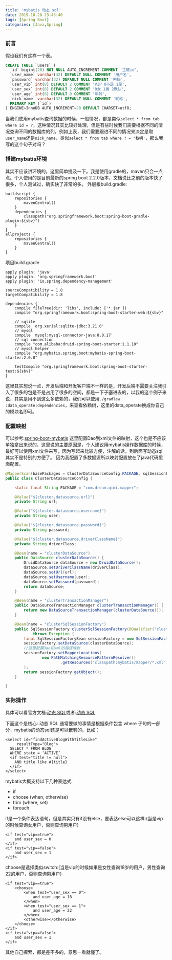```yaml
---
title: 'mybatis 动态 sql'
date: 2019-10-28 23:43:40
tags: [Spring Boot]
categories: [Java,Spring]
---
```


### 前言
假设我们有这样一个表。
```sql
CREATE TABLE `users` (
  `id` bigint(20) NOT NULL AUTO_INCREMENT COMMENT '主键id',
  `user_name` varchar(32) DEFAULT NULL COMMENT '用户名',
  `password` varchar(32) DEFAULT NULL COMMENT '密码',
  `user_vip` int(8) DEFAULT 2 COMMENT 'VIP 0不是 1是',
  `user_sex` int(8) DEFAULT 2 COMMENT '0女 1男 2默认',
  `user_age` int(8) DEFAULT 0 COMMENT '年龄',
  `nick_name` varchar(32) DEFAULT NULL COMMENT '昵称',
  PRIMARY KEY (`id`)
) ENGINE=InnoDB AUTO_INCREMENT=28 DEFAULT CHARSET=utf8;
```

当我们使用mybatis查询数据的时候，一般情况，都是类似`select * from tab where id = ?`，这种情况其实比较好处理，但是有些时候我们需要根据不同的情况查询不同的数据库的列，例如上表，我们需要跟进不同的情况来决定是取`user_name`还是`nick_name`，类似`select * from tab where ? = '黎明'`，那么我写的这个句子对吗？

### 搭建mybatis环境
其实不应该讲环境的，这里简单提及一下。我是使用gradle的，maven只会一点点。个人使用的是目前最新的spring boot 2.2.0版本，文档说比之前的版本快了很多，个人测试过，确实快了非常的多。
外层根build.gradle:
```
buildscript {
    repositories {
        mavenCentral()
    }
    dependencies {
        classpath("org.springframework.boot:spring-boot-gradle-plugin:${sbv}")
    }
}
allprojects {
    repositories {
        mavenCentral()
    }
}
```

项目build.gradle
```
apply plugin: 'java'
apply plugin: 'org.springframework.boot'
apply plugin: 'io.spring.dependency-management'

sourceCompatibility = 1.8
targetCompatibility = 1.8

dependencies {
    compile fileTree(dir: 'libs', include: ['*.jar'])
    compile "org.springframework.boot:spring-boot-starter-web:${sbv}"

    // sqlite
    compile 'org.xerial:sqlite-jdbc:3.21.0'
    // mysql
    compile 'mysql:mysql-connector-java:8.0.17'
    // sql connection
    compile "com.alibaba:druid-spring-boot-starter:1.1.10"
    // mysql helper
    compile "org.mybatis.spring.boot:mybatis-spring-boot-starter:2.0.0"

    testCompile "org.springframework.boot:spring-boot-starter-test:${sbv}"
}
```
这里其实想说一点，开发后端和开发客户端不一样的是，开发后端不需要关注我引入了很多的包是不是占用了很多的空间，都是一下子塞进去的，以我的这个例子来说，其实是用不到这么多依赖的，我们可以使用`./gradlew :data_operate:dependencies`，来查看依赖树，这里的data_operate换成你自己的模块名即可。

### 配置映射
可以参考:[spring-boot-mybatis](https://github.com/ityouknow/spring-boot-examples/blob/master/spring-boot-mybatis/spring-boot-mybatis-xml-mulidatasource)
这里配置Dao到xml文件的映射，这个也是不应该单独拿出来说的，这里说的主要原因是，个人建议用mybatis操作数据库的时候，最好可以使用xml文件来写，因为写起来比较方便，注解的话，到后面写动态sql其实不是特别的方便了。
因为我配置了多数据源所以映射配置放在了java代码里面配置。
```java
@MapperScan(basePackages = ClusterDataSourceConfig.PACKAGE, sqlSessionFactoryRef = "clusterSqlSessionFactory")
public class ClusterDataSourceConfig {

    static final String PACKAGE = "com.dream.qimi.mapper";

    @Value("${cluster.datasource.url}")
    private String url;

    @Value("${cluster.datasource.username}")
    private String user;

    @Value("${cluster.datasource.password}")
    private String password;

    @Value("${cluster.datasource.driverClassName}")
    private String driverClass;

    @Bean(name = "clusterDataSource")
    public DataSource clusterDataSource() {
        DruidDataSource dataSource = new DruidDataSource();
        dataSource.setDriverClassName(driverClass);
        dataSource.setUrl(url);
        dataSource.setUsername(user);
        dataSource.setPassword(password);
        return dataSource;
    }

    @Bean(name = "clusterTransactionManager")
    public DataSourceTransactionManager clusterTransactionManager() {
        return new DataSourceTransactionManager(clusterDataSource());
    }

    @Bean(name = "clusterSqlSessionFactory")
    public SqlSessionFactory clusterSqlSessionFactory(@Qualifier("clusterDataSource") DataSource clusterDataSource)
            throws Exception {
        final SqlSessionFactoryBean sessionFactory = new SqlSessionFactoryBean();
        sessionFactory.setDataSource(clusterDataSource);
        //这里配置Dao和xml的路径映射
        sessionFactory.setMapperLocations(
                new PathMatchingResourcePatternResolver()
                        .getResources("classpath:mybatis/mapper/*.xml")
        );
        return sessionFactory.getObject();
    }

}
```

### 实际操作
具体可以看官方文档:[动态 SQL](https://mybatis.org/mybatis-3/zh/dynamic-sql.html)或者:[动态 SQL](https://www.w3cschool.cn/mybatis/l5cx1ilz.html)

下面这个是核心:
动态 SQL 通常要做的事情是根据条件包含 where 子句的一部分，mybatis的动态sql还是可以嵌套的。比如：
```
<select id="findActiveBlogWithTitleLike"
     resultType="Blog">
  SELECT * FROM BLOG
  WHERE state = ‘ACTIVE’
  <if test="title != null">
    AND title like #{title}
  </if>
</select>
```

mybatis大概支持以下几种表达式:
- if
- choose (when, otherwise)
- trim (where, set)
- foreach

if是一个条件表达语句，但是其实只有if没有else，要表达else可以这样:(当是vip的时候查询女用户，否则查询男用户)
```
<if test="vip==true">
    and user_sex = 0
</if>
<if test="vip==false">
    and user_sex = 1
</if>
```

choose是选择类似switch:(当是vip的时候如果是女性查询18岁的用户，男性查询22的用户，否则查询男用户)
```
<if test="vip==true">
    <choose>
        <when test="user_sex == 0">
            and user_age = 18
        </when>
        <when test="user_sex == 1">
            and user_age = 22
        </when>
        <otherwise></otherwise>
    </choose>
</if>
<if test="vip==false">
    and user_sex = 1
</if>
```
其他自己探索，都是差不多的，意思一看就懂了。